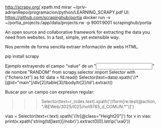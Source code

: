 http://scrapy.org/
xpath.md
mirar ~/priv-adrianRepo/programacion/python/LEARNING_SCRAPY.pdf
UI: https://github.com/scrapinghub/portia
docker run -v ~/portia_projects:/app/data/projects:rw -p 9001:9001 scrapinghub/portia


An open source and collaborative framework for extracting the data you need from websites.
In a fast, simple, yet extensible way.

Nos permite de forma sencilla extraer información de webs HTML.


pip install scrapy


Ejemplo extrayendo el campo "value" de un "<input>" de nombre "RANDOM"
from scrapy.selector import Selector
with ("fichero.txt") as fd:
  data = fd.read()
Selector(text=data).xpath('//*[@id="main"]/div[2]/table[3]/tbody/tr[2]/td').extract()


Buscar por un campo con expresion regular:
>>> Selector(text=r_index.text).xpath('//form[re:test(@action, "/BEWeb/3025/I025/not9765_d_COMUN.*")]')



vias = Selector(text=r.text).xpath('//tr[@class="Height20"]')
for v in vias:
  print(v.xpath('string(td[last()]/nobr)').extract()[0].lstrip('\xa0'))
